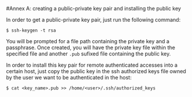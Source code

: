 #Annex A: creating a public-private key pair and installing the public key

In order to get a public-private key pair, just run the following command:

    $ ssh-keygen -t rsa

You will be prompted for a file path containing the private key and a passphrase. Once created, you will have the private key file within the specified file and another `.pub` sufixed file containing the public key.

In order to install this key pair for remote authenticated accesses into a certain host, just copy the public key in the ssh authorized keys file owned by the user we want to be authenticated in the host:

    $ cat <key_name>.pub >> /home/<user>/.ssh/authorized_keys
